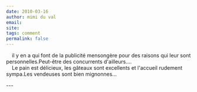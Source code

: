 ```yaml
---
date: 2010-03-16
author: mimi du val
email: 
site: 
tags: comment
permalink: false
---
```


<p>&nbsp;&nbsp;&nbsp; il y en a qui font de la publicité mensongère pour des raisons qui leur sont personnelles.Peut-être des concurrents d'ailleurs....<br />
&nbsp;&nbsp;&nbsp; Le pain est délicieux, les gâteaux sont excellents et l'accueil rudement sympa.Les vendeuses sont bien mignonnes...</p>
---